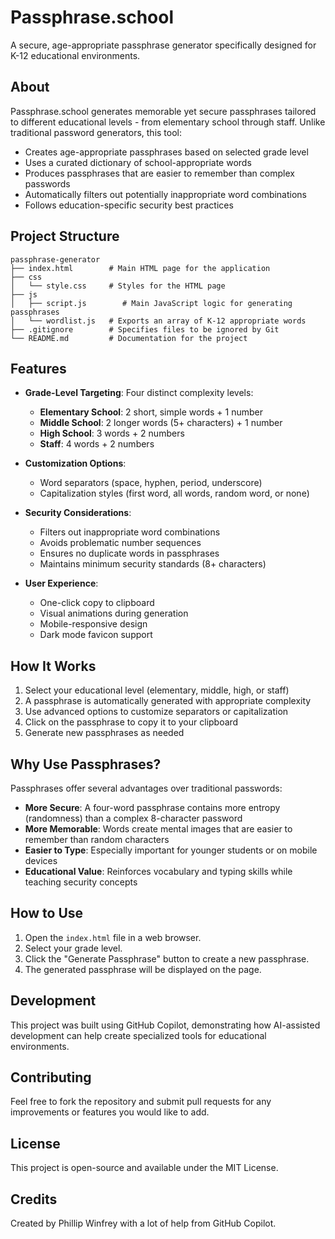 # Passphrase.school

A secure, age-appropriate passphrase generator specifically designed for K-12 educational environments.

## About

Passphrase.school generates memorable yet secure passphrases tailored to different educational levels - from elementary school through staff. Unlike traditional password generators, this tool:

- Creates age-appropriate passphrases based on selected grade level
- Uses a curated dictionary of school-appropriate words
- Produces passphrases that are easier to remember than complex passwords
- Automatically filters out potentially inappropriate word combinations
- Follows education-specific security best practices

## Project Structure

```
passphrase-generator
├── index.html        # Main HTML page for the application
├── css
│   └── style.css     # Styles for the HTML page
├── js
│   ├── script.js        # Main JavaScript logic for generating passphrases
│   └── wordlist.js   # Exports an array of K-12 appropriate words
├── .gitignore        # Specifies files to be ignored by Git
└── README.md         # Documentation for the project
```

## Features

- **Grade-Level Targeting**: Four distinct complexity levels:
  - **Elementary School**: 2 short, simple words + 1 number
  - **Middle School**: 2 longer words (5+ characters) + 1 number
  - **High School**: 3 words + 2 numbers
  - **Staff**: 4 words + 2 numbers

- **Customization Options**:
  - Word separators (space, hyphen, period, underscore)
  - Capitalization styles (first word, all words, random word, or none)

- **Security Considerations**:
  - Filters out inappropriate word combinations
  - Avoids problematic number sequences
  - Ensures no duplicate words in passphrases
  - Maintains minimum security standards (8+ characters)

- **User Experience**:
  - One-click copy to clipboard
  - Visual animations during generation
  - Mobile-responsive design
  - Dark mode favicon support

## How It Works

1. Select your educational level (elementary, middle, high, or staff)
2. A passphrase is automatically generated with appropriate complexity
3. Use advanced options to customize separators or capitalization
4. Click on the passphrase to copy it to your clipboard
5. Generate new passphrases as needed

## Why Use Passphrases?

Passphrases offer several advantages over traditional passwords:

- **More Secure**: A four-word passphrase contains more entropy (randomness) than a complex 8-character password
- **More Memorable**: Words create mental images that are easier to remember than random characters
- **Easier to Type**: Especially important for younger students or on mobile devices
- **Educational Value**: Reinforces vocabulary and typing skills while teaching security concepts

## How to Use

1. Open the `index.html` file in a web browser.
2. Select your grade level.
3. Click the "Generate Passphrase" button to create a new passphrase.
4. The generated passphrase will be displayed on the page.

## Development

This project was built using GitHub Copilot, demonstrating how AI-assisted development can help create specialized tools for educational environments.

## Contributing

Feel free to fork the repository and submit pull requests for any improvements or features you would like to add.

## License

This project is open-source and available under the MIT License.

## Credits

Created by Phillip Winfrey with a lot of help from GitHub Copilot.
